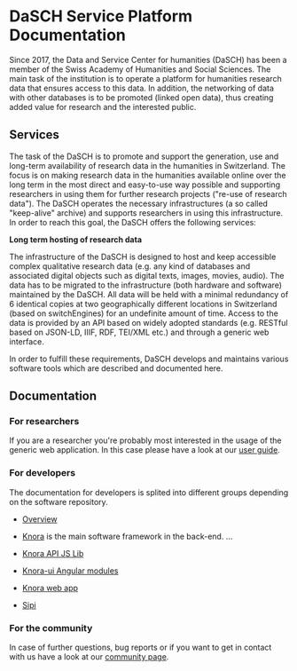 # DaSCH Service Platform Documentation

Since 2017, the Data and Service Center for humanities (DaSCH) has been a member of the Swiss Academy of Humanities and Social Sciences. The main task of the institution is to operate a platform for humanities research data that ensures access to this data. In addition, the networking of data with other databases is to be promoted (linked open data), thus creating added value for research and the interested public.


## Services
The task of the DaSCH is to promote and support the generation, use and long-term availability of research data in the humanities in Switzerland. The focus is on making research data in the humanities available online over the long term in the most direct and easy-to-use way possible and supporting researchers in using them for further research projects ("re-use of research data"). The DaSCH operates the necessary infrastructures (a so called "keep-alive" archive) and supports researchers in using this infrastructure. In order to reach this goal, the DaSCH offers the following services:

**Long term hosting of research data**

The infrastructure of the DaSCH is designed to host and keep accessible complex qualitative research data (e.g. any kind of databases and associated digital objects such as digital texts, images, movies, audio). The data has to be migrated to the infrastructure (both hardware and software) maintained by the DaSCH. All data will be held with a minimal redundancy of 6 identical copies at two geographically different locations in Switzerland (based on switchEngines) for an undefinite amount of time. Access to the data is provided by an API based on widely adopted standards (e.g. RESTful based on JSON-LD, IIIF, RDF, TEI/XML etc.) and through a generic web interface.

In order to fulfill these requirements, DaSCH develops and maintains various software tools which are described and documented here.

## Documentation

### For researchers
If you are a researcher you're probably most interested in the usage of the generic web application. In this case please have a look at our [user guide](user-guide/index.md).

### For developers
The documentation for developers is splited into different groups depending on the software repository.

- [Overview](developers/index.md)

- [Knora](developers/knora/documentation/index.md) is the main software framework in the back-end. ...

- [Knora API JS Lib](developers/knora-api-js-lib/documentation/index.md)

- [Knora-ui Angular modules](developers/knora-ui/documentation/index.md)

- [Knora web app](developers/knora-web-app/documentation/index.md)

- [Sipi](developers/sipi/documentation/index.md)



### For the community
In case of further questions, bug reports or if you want to get in contact with us have a look at our [community page](community/faq.md).

